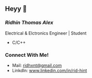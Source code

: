 ## Heyy 👋
### *Ridhin Thomas Alex*
Electrical & Elctronics Engineer | Student
* C/C++
### Connect With Me!
* Mail: ridhxnt@gmail.com
* LinkdIn: www.linkedin.com/in/rid-hint
<!--
**rid-hint/rid-hint** is a ✨ _special_ ✨ repository because its `README.md` (this file) appears on your GitHub profile.

Here are some ideas to get you started:

- 🔭 I’m currently working on ...
- 🌱 I’m currently learning ...
- 👯 I’m looking to collaborate on ...
- 🤔 I’m looking for help with ...
- 💬 Ask me about ...
- 📫 How to reach me: ...
- 😄 Pronouns: ...
- ⚡ Fun fact: ...
-->
